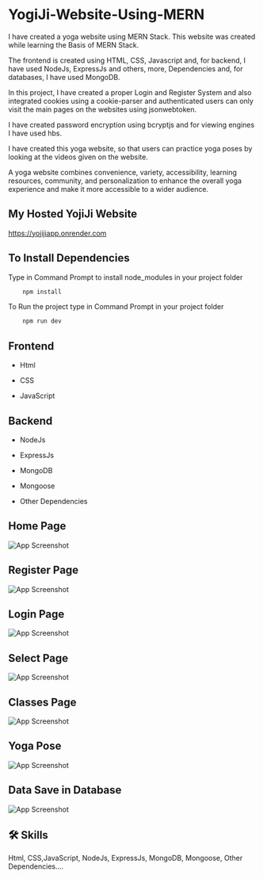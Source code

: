 
# YogiJi-Website-Using-MERN

I have created a yoga website using MERN Stack. This website was created while learning the Basis of MERN Stack.

The frontend is created using HTML, CSS, Javascript and, for backend, I have used NodeJs, ExpressJs and others, more, Dependencies and, for databases, I have used MongoDB.

In this project, I have created a proper Login and Register System and also integrated cookies using a cookie-parser and authenticated users can only visit the main pages on the websites using jsonwebtoken.

I have created password encryption using bcryptjs and for viewing engines I have used hbs.

I have created this yoga website, so that users can practice yoga poses by looking at the videos given on the website.

A yoga website combines convenience, variety, accessibility, learning resources, community, and personalization to enhance the overall yoga experience and make it more accessible to a wider audience.


##   My Hosted YojiJi Website



https://yojijiapp.onrender.com


## To Install Dependencies

Type in Command Prompt to install node_modules in your project folder 

```bash
    npm install 
```

To Run the project type in  Command Prompt in your project folder

```bash
    npm run dev 
```



## Frontend

- Html

- CSS

- JavaScript




## Backend


- NodeJs

- ExpressJs

- MongoDB

- Mongoose

- Other Dependencies













## Home Page

![App Screenshot](https://github.com/devgeek2700/YogiJi-Website-Using-MERN/blob/master/Ouput/home_page.png?raw=true)

## Register Page

![App Screenshot](https://github.com/devgeek2700/YogiJi-Website-Using-MERN/blob/master/Ouput/register.png?raw=true)

## Login Page

![App Screenshot](https://github.com/devgeek2700/YogiJi-Website-Using-MERN/blob/master/Ouput/login.png?raw=true)

## Select Page

![App Screenshot](https://github.com/devgeek2700/YogiJi-Website-Using-MERN/blob/master/Ouput/track.png?raw=true)

## Classes Page

![App Screenshot](https://github.com/devgeek2700/YogiJi-Website-Using-MERN/blob/master/Ouput/classes.png?raw=true)

## Yoga Pose

![App Screenshot](https://github.com/devgeek2700/YogiJi-Website-Using-MERN/blob/master/Ouput/cat-pose.png?raw=true)

## Data Save in Database

![App Screenshot](https://github.com/devgeek2700/YogiJi-Website-Using-MERN/blob/master/Ouput/database.png?raw=true)




## 🛠 Skills
Html, CSS,JavaScript, NodeJs, ExpressJs, MongoDB, Mongoose, Other Dependencies....

